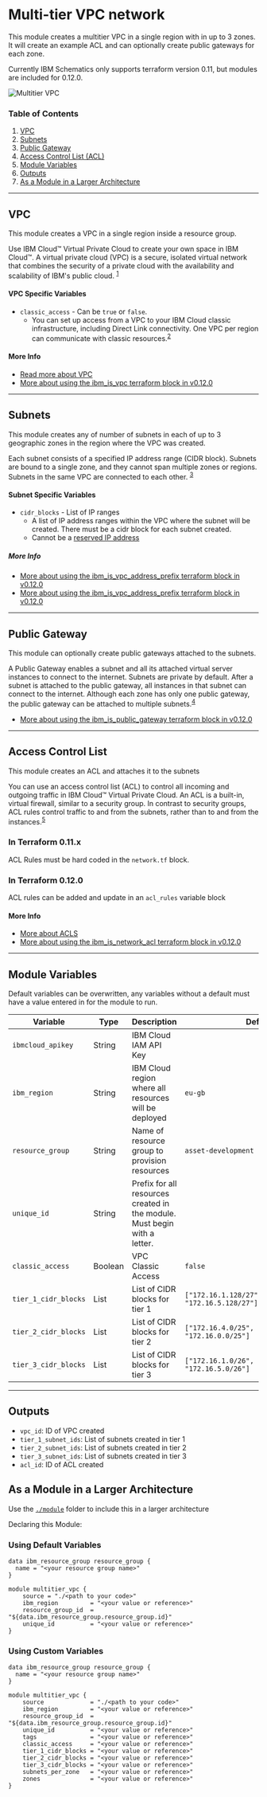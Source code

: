 # Multi-tier VPC network

This module creates a multitier VPC in a single region with in up to 3 zones. It will create an example ACL and can optionally create public gateways for each zone. 

Currently IBM Schematics only supports terraform version 0.11, but modules are included for 0.12.0.

![Multitier VPC](./.docs/multitier_module.png)

### Table of Contents

1. [VPC](##VPC)
2. [Subnets](##Subnets)
3. [Public Gateway](##public%20gateway)
4. [Access Control List (ACL)](##Access%20Control%20List)
5. [Module Variables](##module%20variables)
6. [Outputs](##Outputs)
7. [As a Module in a Larger Architecture](##As-a-Module-in-a-Larger-Architecture)


------

## VPC

This module creates a VPC in a single region inside a resource group.

Use IBM Cloud™ Virtual Private Cloud to create your own space in IBM Cloud™. A virtual private cloud (VPC) is a secure, isolated virtual network that combines the security of a private cloud with the availability and scalability of IBM's public cloud. <sup>[1](https://cloud.ibm.com/docs/vpc?topic=vpc-about-vpc)</sup>

#### VPC Specific Variables

- `classic_access` - Can be `true` or `false`. 
    - You can set up access from a VPC to your IBM Cloud classic infrastructure, including Direct Link connectivity. One VPC per region can communicate with classic resources.<sup>[2](https://cloud.ibm.com/docs/vpc?topic=vpc-about-vpc#about-classic-access)</sup>

#### More Info

- [Read more about VPC](https://cloud.ibm.com/docs/vpc?topic=vpc-about-vpc)
- [More about using the ibm_is_vpc terraform block in v0.12.0](https://ibm-cloud.github.io/tf-ibm-docs/v1.1.0/r/is_vpc.html)

-------

## Subnets

This module creates any of number of subnets in each of up to 3 geographic zones in the region where the VPC was created.

Each subnet consists of a specified IP address range (CIDR block). Subnets are bound to a single zone, and they cannot span multiple zones or regions. Subnets in the same VPC are connected to each other. <sup>[3](https://cloud.ibm.com/docs/vpc?topic=vpc-about-networking-for-vpc#subnets-in-the-vpc)</sup>

#### Subnet Specific Variables

- `cidr_blocks` - List of IP ranges
    - A list of IP address ranges within the VPC where the subnet will be created. There must be a cidr block for each subnet created.
    - Cannot be a [reserved IP address](https://cloud.ibm.com/docs/vpc?topic=vpc-about-networking-for-vpc#reserved-ip-addresses)

##### More Info

- [More about using the ibm_is_vpc_address_prefix terraform block in v0.12.0](https://ibm-cloud.github.io/tf-ibm-docs/v1.1.0/r/is_vpc_address_prefix.html)
- [More about using the ibm_is_vpc_address_prefix terraform block in v0.12.0](https://ibm-cloud.github.io/tf-ibm-docs/v1.1.0/r/is_vpc_address_prefix.html)

-----

## Public Gateway

This module can optionally create public gateways attached to the subnets.

A Public Gateway enables a subnet and all its attached virtual server instances to connect to the internet. Subnets are private by default. After a subnet is attached to the public gateway, all instances in that subnet can connect to the internet. Although each zone has only one public gateway, the public gateway can be attached to multiple subnets.<sup>[4](https://cloud.ibm.com/docs/vpc?topic=vpc-about-networking-for-vpc#public-gateway-for-external-connectivity)</sup>

- [More about using the ibm_is_public_gateway terraform block in v0.12.0](https://ibm-cloud.github.io/tf-ibm-docs/v1.1.0/r/is_public_gateway.html)

-----

## Access Control List

This module creates an ACL and attaches it to the subnets

You can use an access control list (ACL) to control all incoming and outgoing traffic in IBM Cloud™ Virtual Private Cloud. An ACL is a built-in, virtual firewall, similar to a security group. In contrast to security groups, ACL rules control traffic to and from the subnets, rather than to and from the instances.<sup>[5](https://cloud.ibm.com/docs/vpc?topic=vpc-using-acls)

### In Terraform 0.11.x

ACL Rules must be hard coded in the `network.tf` block.

### In Terraform 0.12.0

ACL rules can be added and update in an `acl_rules` variable block

#### More Info

- [More about ACLS](https://cloud.ibm.com/docs/vpc?topic=vpc-using-acls)
- [More about using the ibm_is_network_acl terraform block in v0.12.0](https://ibm-cloud.github.io/tf-ibm-docs/v1.1.0/r/is_network_acl.html)

-----

## Module Variables

Default variables can be overwritten, any variables without a default must have a value entered in for the module to run.
  
Variable             | Type    | Description                                                               | Default
---------------------|---------|---------------------------------------------------------------------------|--------
`ibmcloud_apikey`    | String  | IBM Cloud IAM API Key                                                     | 
`ibm_region`         | String  | IBM Cloud region where all resources will be deployed                     | `eu-gb`
`resource_group`     | String  | Name of resource group to provision resources                             | `asset-development`
`unique_id`          | String  | Prefix for all resources created in the module. Must begin with a letter. | 
`classic_access`     | Boolean | VPC Classic Access                                                        | `false`
`tier_1_cidr_blocks` | List    | List of CIDR blocks for tier 1                                            | `["172.16.1.128/27","172.16.3.128/27", "172.16.5.128/27"]`
`tier_2_cidr_blocks` | List    | List of CIDR blocks for tier 2                                            | `["172.16.4.0/25", "172.16.2.0/25", "172.16.0.0/25"]`
`tier_3_cidr_blocks` | List    | List of CIDR blocks for tier 3                                            | `["172.16.1.0/26", "172.16.3.0/26", "172.16.5.0/26"]`

-----

## Outputs

- `vpc_id`: ID of VPC created
- `tier_1_subnet_ids`: List of subnets created in tier 1
- `tier_2_subnet_ids`: List of subnets created in tier 2
- `tier_3_subnet_ids`: List of subnets created in tier 3
- `acl_id`: ID of ACL created

## As a Module in a Larger Architecture

Use the [`./module`](.module) folder to include this in a larger architecture

Declaring this Module:

### Using Default Variables

```
data ibm_resource_group resource_group {
  name = "<your resource group name>"
}

module multitier_vpc {
    source = "./<path to your code>"
    ibm_region         = "<your value or reference>"
    resource_group_id  = "${data.ibm_resource_group.resource_group.id}"
    unique_id          = "<your value or reference>"
}
```

### Using Custom Variables

```
data ibm_resource_group resource_group {
  name = "<your resource group name>"
}

module multitier_vpc {
    source             = "./<path to your code>"
    ibm_region         = "<your value or reference>"
    resource_group_id  = "${data.ibm_resource_group.resource_group.id}"
    unique_id          = "<your value or reference>"
    tags               = "<your value or reference>"
    classic_access     = "<your value or reference>"
    tier_1_cidr_blocks = "<your value or reference>"
    tier_2_cidr_blocks = "<your value or reference>" 
    tier_3_cidr_blocks = "<your value or reference>"
    subnets_per_zone   = "<your value or reference>"
    zones              = "<your value or reference>"
}

```

